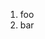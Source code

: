 ﻿<properties
			pageTitle="JavaScript"
			description="Short description of the page"
			slug="javascript"
			order="200"
			keywords="css, intellisense, stylesheets"
/>

1. foo
2. bar